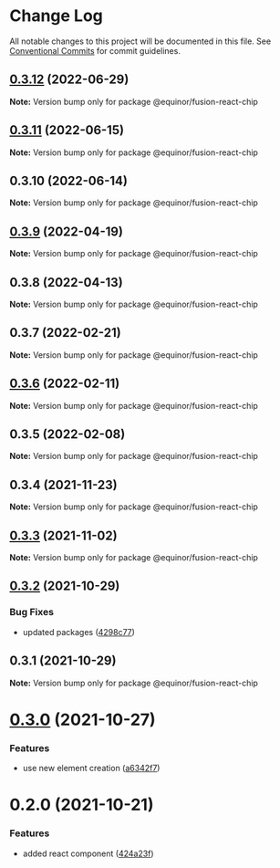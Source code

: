 # Change Log

All notable changes to this project will be documented in this file.
See [Conventional Commits](https://conventionalcommits.org) for commit guidelines.

## [0.3.12](https://github.com/equinor/fusion-react-components/compare/@equinor/fusion-react-chip@0.3.11...@equinor/fusion-react-chip@0.3.12) (2022-06-29)

**Note:** Version bump only for package @equinor/fusion-react-chip





## [0.3.11](https://github.com/equinor/fusion-react-components/compare/@equinor/fusion-react-chip@0.3.10...@equinor/fusion-react-chip@0.3.11) (2022-06-15)

**Note:** Version bump only for package @equinor/fusion-react-chip





## 0.3.10 (2022-06-14)

**Note:** Version bump only for package @equinor/fusion-react-chip





## [0.3.9](https://github.com/equinor/fusion-react-components/compare/@equinor/fusion-react-chip@0.3.8...@equinor/fusion-react-chip@0.3.9) (2022-04-19)

**Note:** Version bump only for package @equinor/fusion-react-chip





## 0.3.8 (2022-04-13)

**Note:** Version bump only for package @equinor/fusion-react-chip





## 0.3.7 (2022-02-21)

**Note:** Version bump only for package @equinor/fusion-react-chip





## [0.3.6](https://github.com/equinor/fusion-react-components/compare/@equinor/fusion-react-chip@0.3.5...@equinor/fusion-react-chip@0.3.6) (2022-02-11)

**Note:** Version bump only for package @equinor/fusion-react-chip





## 0.3.5 (2022-02-08)

**Note:** Version bump only for package @equinor/fusion-react-chip





## 0.3.4 (2021-11-23)

**Note:** Version bump only for package @equinor/fusion-react-chip





## [0.3.3](https://github.com/equinor/fusion-react-components/compare/@equinor/fusion-react-chip@0.3.2...@equinor/fusion-react-chip@0.3.3) (2021-11-02)

**Note:** Version bump only for package @equinor/fusion-react-chip





## [0.3.2](https://github.com/equinor/fusion-react-components/compare/@equinor/fusion-react-chip@0.3.1...@equinor/fusion-react-chip@0.3.2) (2021-10-29)


### Bug Fixes

* updated packages ([4298c77](https://github.com/equinor/fusion-react-components/commit/4298c778c4c5385398a92d8b71feee3b17ba64c0))





## 0.3.1 (2021-10-29)

**Note:** Version bump only for package @equinor/fusion-react-chip





# [0.3.0](https://github.com/equinor/fusion-react-components/compare/@equinor/fusion-react-chip@0.2.0...@equinor/fusion-react-chip@0.3.0) (2021-10-27)


### Features

* use new element creation ([a6342f7](https://github.com/equinor/fusion-react-components/commit/a6342f70dade964ef4ff173d12f0457178a3a69a))





# 0.2.0 (2021-10-21)


### Features

* added react component ([424a23f](https://github.com/equinor/fusion-react-components/commit/424a23f0f9d5ad8139e1649e818b84893ceed4ee))
